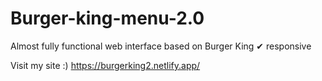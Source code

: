 # Burger-king-menu-2.0
Almost fully functional web interface based on Burger King
✔ responsive

Visit my site :) https://burgerking2.netlify.app/
